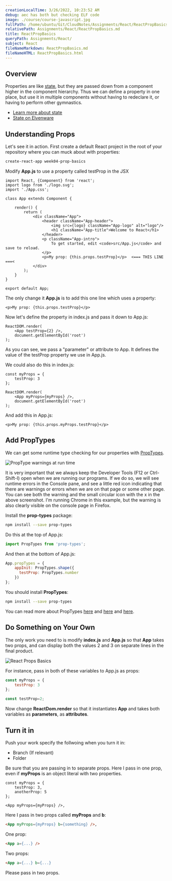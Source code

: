```yaml
---
creationLocalTime: 3/26/2022, 10:23:52 AM
debug: aec has both but checking ELF code
image: ./course/course-javascript.jpg
fullPath: /home/ubuntu/Git/CloudNotes/Assignments/React/ReactPropBasics.md
relativePath: Assignments/React/ReactPropBasics.md
title: ReactPropBasics
queryPath: Assignments/React/
subject: React
fileNameMarkdown: ReactPropBasics.md
fileNameHTML: ReactPropBasics.html
---
```



<!-- toc -->
<!-- tocstop -->

## Overview

Properties are like [state][state], but they are passed down from a component higher in the component hierarchy. Thus we can define a property in one place, but use it in multiple components without having to redeclare it, or having to perform other gymnastics.

- [Learn more about state][sr]
- [State on Elvenware][state]

## Understanding Props

Let's see it in action. First create a default React project in the root of your repository where you can muck about with properties:

```bash
create-react-app week04-prop-basics
```

Modify **App.js** to use a property called testProp in the JSX

```javscript
import React, {Component} from 'react';
import logo from './logo.svg';
import './App.css';

class App extends Component {

    render() {
        return (
            <div className="App">
                <header className="App-header">
                    <img src={logo} className="App-logo" alt="logo"/>
                    <h1 className="App-title">Welcome to React</h1>
                </header>
                <p className="App-intro">
                    To get started, edit <code>src/App.js</code> and save to reload.
                </p>
                <p>My prop: {this.props.testProp}</p>  <=== THIS LINE ===<
            </div>
        );
    }
}

export default App;
```

The only change it **App.js** is to add this one line which uses a property:

```javscript
<p>My prop: {this.props.testProp}</p>
```

Now let's define the property in index.js and pass it down to App.js:

```javscript
ReactDOM.render(
    <App testProp={2} />,
    document.getElementById('root')
);
```

As you can see, we pass a "parameter" or attribute to App. It defines the value of the testProp property we use in App.js.

We could also do this in index.js:

```javscript
const myProps = {
    testProp: 3
};

ReactDOM.render(
    <App myProps={myProps} />,
    document.getElementById('root')
);
```

And add this in App.js:

```javscript
<p>My prop: {this.props.myProps.testProp}</p>
```

## Add PropTypes

We can get some runtime type checking for our properties with [PropTypes][ptrt].

![PropType warnings at run time][ptwrt]

It is very important that we always keep the Developer Tools (F12 or Ctrl-Shift-I) open when we are running our programs. If we do so, we will see runtime errors in the Console pane, and see a little red icon indicating that there are warnings or errors when we are on that page or some other page. You can see both the warning and the small circular icon with the x in the above screenshot. I'm running Chrome in this example, but the warning is also clearly visible on the console page in Firefox.

Install the **prop-types** package:

```bash
npm install --save prop-types
```
Do this at the top of App.js:

```javascript
import PropTypes from 'prop-types';
```

And then at the bottom of App.js:

```javascript
App.propTypes = {
    appInit: PropTypes.shape({
      testProp: PropTypes.number
    })
};
```

You should install **PropTypes**:

```bash
npm install --save prop-types
```

You can read more about PropTypes [here][aa] and [here][ab] and [here][ac].

[aa]: http://www.ccalvert.net/books/CloudNotes/Assignments/React/ReactPropsEsLint.html#proptypes
[ab]: http://www.ccalvert.net/books/CloudNotes/Assignments/React/ReactProps.html#proptypes
[ac]: https://reactjs.org/docs/typechecking-with-proptypes.html


## Do Something on Your Own

The only work you need to is modify **index.js** and **App.js** so that **App** takes two props, and can display both the values 2 and 3 on separate lines in the final product.

![React Props Basics][rpb]

[rpb]: https://s3.amazonaws.com/bucket01.elvenware.com/images/react-props-basics.png

For instance, pass in both of these variables to App.js as props:

```javascript
const myProps = {
    testProp: 3
};

const testProp=2;
```

Now change **ReactDom.render** so that it instantiates **App** and takes both variables as **parameters**, as **attributes**.

## Turn it in

Push your work specify the follwoing when you turn it in:

- Branch (If relevant)
- Folder

Be sure that you are passing in to separate props. Here I pass in one prop, even if **myProps** is an object literal with two properties.

```javscript
const myProps = {
    testProp: 3,
    anotherProp: 5
};

<App myProps={myProps} />,
```

Here I pass in two props called **myProps** and **b**:

```html
<App myProps={myProps} b={something} />,
```

One prop:

```html
<App a={...} />
```

Two props:

```html
<App a={...} b={...}
```

Please pass in two props.

[ptrt]: https://github.com/facebook/prop-types

[ptwrt]: https://s3.amazonaws.com/bucket01.elvenware.com/images/prop-types-runtime.png

[state]: http://www.elvenware.com/charlie/development/web/JavaScript/JavaScriptReact.html#state

[sr]: https://daveceddia.com/visual-guide-to-state-in-react/
